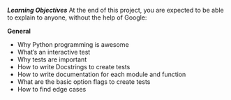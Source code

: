 ***Learning Objectives***
At the end of this project, you are expected to be able to explain to anyone, without the help of Google:

**General**
- Why Python programming is awesome
- What’s an interactive test
- Why tests are important
- How to write Docstrings to create tests
- How to write documentation for each module and function
- What are the basic option flags to create tests
- How to find edge cases
